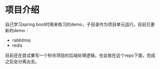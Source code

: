 # 项目介绍  

自己学习spring boot时用来练习的demo，子目录作为项目单元运行。目前已更新的demo：  
- rabbitmq
- redis
  
目前还在尝试重写一个秒杀项目的后端处理逻辑，也会放在这个repo下面，完成之后会分离出去。  


